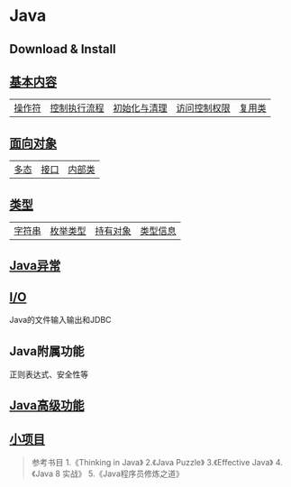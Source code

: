 # Java

## Download & Install



## [基本内容](Introduction)

<table>
    <tr>
        <td><a href="Introduction/README.md">操作符</a></td>
        <td><a href="Introduction/README.md">控制执行流程</a></td>
        <td><a href="Introduction/README.md">初始化与清理</a></td>
        <td><a href="Introduction/README.md">访问控制权限</a></td>
        <td><a href="Introduction/README.md">复用类</a></td>
    </tr>
</table>

## [面向对象](OOP)

<table>
    <tr>
        <td><a href="OOP/README.md">多态</a></td>
        <td><a href="OOP/README.md">接口</a></td>
        <td><a href="OOP/README.md">内部类</a></td>
    </tr>
</table>

## [类型](Collections)

<table>
    <tr>
        <td><a href="Collections/README.md">字符串</a></td>
        <td><a href="Collections/README.md">枚举类型</a></td>
        <td><a href="Collections/README.md">持有对象</a></td>
        <td><a href="Collections/README.md">类型信息</a></td>
    </tr>
</table>

## [Java异常](Exception)

## [I/O](IO)

Java的文件输入输出和JDBC

## Java附属功能

正则表达式、安全性等

## [Java高级功能](Advanced)

## [小项目](Project)

> 参考书目
> 1.《Thinking in Java》
> 2.《Java Puzzle》
> 3.《Effective Java》
> 4.《Java 8 实战》
> 5.《Java程序员修炼之道》